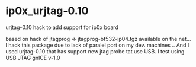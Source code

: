 ip0x_urjtag-0.10
=================

urjtag-0.10  hack to add support for ip0x board

based on hack of jtagprog => jtagprog-bf532-ip04.tgz available on the net...
I hack this package due to lack of paralel port on my dev. machines ..
And I used urjtag-0.10 that has support new jtag probe tat use USB.
I test using USB JTAG gnICE v-1.0
